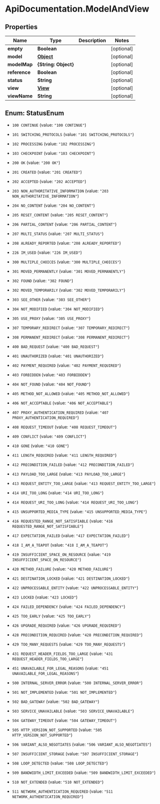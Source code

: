 # ApiDocumentation.ModelAndView

## Properties

Name | Type | Description | Notes
------------ | ------------- | ------------- | -------------
**empty** | **Boolean** |  | [optional] 
**model** | [**Object**](.md) |  | [optional] 
**modelMap** | **{String: Object}** |  | [optional] 
**reference** | **Boolean** |  | [optional] 
**status** | **String** |  | [optional] 
**view** | [**View**](View.md) |  | [optional] 
**viewName** | **String** |  | [optional] 



## Enum: StatusEnum


* `100 CONTINUE` (value: `"100 CONTINUE"`)

* `101 SWITCHING_PROTOCOLS` (value: `"101 SWITCHING_PROTOCOLS"`)

* `102 PROCESSING` (value: `"102 PROCESSING"`)

* `103 CHECKPOINT` (value: `"103 CHECKPOINT"`)

* `200 OK` (value: `"200 OK"`)

* `201 CREATED` (value: `"201 CREATED"`)

* `202 ACCEPTED` (value: `"202 ACCEPTED"`)

* `203 NON_AUTHORITATIVE_INFORMATION` (value: `"203 NON_AUTHORITATIVE_INFORMATION"`)

* `204 NO_CONTENT` (value: `"204 NO_CONTENT"`)

* `205 RESET_CONTENT` (value: `"205 RESET_CONTENT"`)

* `206 PARTIAL_CONTENT` (value: `"206 PARTIAL_CONTENT"`)

* `207 MULTI_STATUS` (value: `"207 MULTI_STATUS"`)

* `208 ALREADY_REPORTED` (value: `"208 ALREADY_REPORTED"`)

* `226 IM_USED` (value: `"226 IM_USED"`)

* `300 MULTIPLE_CHOICES` (value: `"300 MULTIPLE_CHOICES"`)

* `301 MOVED_PERMANENTLY` (value: `"301 MOVED_PERMANENTLY"`)

* `302 FOUND` (value: `"302 FOUND"`)

* `302 MOVED_TEMPORARILY` (value: `"302 MOVED_TEMPORARILY"`)

* `303 SEE_OTHER` (value: `"303 SEE_OTHER"`)

* `304 NOT_MODIFIED` (value: `"304 NOT_MODIFIED"`)

* `305 USE_PROXY` (value: `"305 USE_PROXY"`)

* `307 TEMPORARY_REDIRECT` (value: `"307 TEMPORARY_REDIRECT"`)

* `308 PERMANENT_REDIRECT` (value: `"308 PERMANENT_REDIRECT"`)

* `400 BAD_REQUEST` (value: `"400 BAD_REQUEST"`)

* `401 UNAUTHORIZED` (value: `"401 UNAUTHORIZED"`)

* `402 PAYMENT_REQUIRED` (value: `"402 PAYMENT_REQUIRED"`)

* `403 FORBIDDEN` (value: `"403 FORBIDDEN"`)

* `404 NOT_FOUND` (value: `"404 NOT_FOUND"`)

* `405 METHOD_NOT_ALLOWED` (value: `"405 METHOD_NOT_ALLOWED"`)

* `406 NOT_ACCEPTABLE` (value: `"406 NOT_ACCEPTABLE"`)

* `407 PROXY_AUTHENTICATION_REQUIRED` (value: `"407 PROXY_AUTHENTICATION_REQUIRED"`)

* `408 REQUEST_TIMEOUT` (value: `"408 REQUEST_TIMEOUT"`)

* `409 CONFLICT` (value: `"409 CONFLICT"`)

* `410 GONE` (value: `"410 GONE"`)

* `411 LENGTH_REQUIRED` (value: `"411 LENGTH_REQUIRED"`)

* `412 PRECONDITION_FAILED` (value: `"412 PRECONDITION_FAILED"`)

* `413 PAYLOAD_TOO_LARGE` (value: `"413 PAYLOAD_TOO_LARGE"`)

* `413 REQUEST_ENTITY_TOO_LARGE` (value: `"413 REQUEST_ENTITY_TOO_LARGE"`)

* `414 URI_TOO_LONG` (value: `"414 URI_TOO_LONG"`)

* `414 REQUEST_URI_TOO_LONG` (value: `"414 REQUEST_URI_TOO_LONG"`)

* `415 UNSUPPORTED_MEDIA_TYPE` (value: `"415 UNSUPPORTED_MEDIA_TYPE"`)

* `416 REQUESTED_RANGE_NOT_SATISFIABLE` (value: `"416 REQUESTED_RANGE_NOT_SATISFIABLE"`)

* `417 EXPECTATION_FAILED` (value: `"417 EXPECTATION_FAILED"`)

* `418 I_AM_A_TEAPOT` (value: `"418 I_AM_A_TEAPOT"`)

* `419 INSUFFICIENT_SPACE_ON_RESOURCE` (value: `"419 INSUFFICIENT_SPACE_ON_RESOURCE"`)

* `420 METHOD_FAILURE` (value: `"420 METHOD_FAILURE"`)

* `421 DESTINATION_LOCKED` (value: `"421 DESTINATION_LOCKED"`)

* `422 UNPROCESSABLE_ENTITY` (value: `"422 UNPROCESSABLE_ENTITY"`)

* `423 LOCKED` (value: `"423 LOCKED"`)

* `424 FAILED_DEPENDENCY` (value: `"424 FAILED_DEPENDENCY"`)

* `425 TOO_EARLY` (value: `"425 TOO_EARLY"`)

* `426 UPGRADE_REQUIRED` (value: `"426 UPGRADE_REQUIRED"`)

* `428 PRECONDITION_REQUIRED` (value: `"428 PRECONDITION_REQUIRED"`)

* `429 TOO_MANY_REQUESTS` (value: `"429 TOO_MANY_REQUESTS"`)

* `431 REQUEST_HEADER_FIELDS_TOO_LARGE` (value: `"431 REQUEST_HEADER_FIELDS_TOO_LARGE"`)

* `451 UNAVAILABLE_FOR_LEGAL_REASONS` (value: `"451 UNAVAILABLE_FOR_LEGAL_REASONS"`)

* `500 INTERNAL_SERVER_ERROR` (value: `"500 INTERNAL_SERVER_ERROR"`)

* `501 NOT_IMPLEMENTED` (value: `"501 NOT_IMPLEMENTED"`)

* `502 BAD_GATEWAY` (value: `"502 BAD_GATEWAY"`)

* `503 SERVICE_UNAVAILABLE` (value: `"503 SERVICE_UNAVAILABLE"`)

* `504 GATEWAY_TIMEOUT` (value: `"504 GATEWAY_TIMEOUT"`)

* `505 HTTP_VERSION_NOT_SUPPORTED` (value: `"505 HTTP_VERSION_NOT_SUPPORTED"`)

* `506 VARIANT_ALSO_NEGOTIATES` (value: `"506 VARIANT_ALSO_NEGOTIATES"`)

* `507 INSUFFICIENT_STORAGE` (value: `"507 INSUFFICIENT_STORAGE"`)

* `508 LOOP_DETECTED` (value: `"508 LOOP_DETECTED"`)

* `509 BANDWIDTH_LIMIT_EXCEEDED` (value: `"509 BANDWIDTH_LIMIT_EXCEEDED"`)

* `510 NOT_EXTENDED` (value: `"510 NOT_EXTENDED"`)

* `511 NETWORK_AUTHENTICATION_REQUIRED` (value: `"511 NETWORK_AUTHENTICATION_REQUIRED"`)




